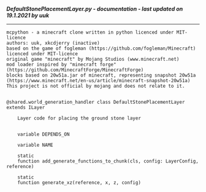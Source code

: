 ***DefaultStonePlacementLayer.py - documentation - last updated on 19.1.2021 by uuk***
___

    mcpython - a minecraft clone written in python licenced under MIT-licence
    authors: uuk, xkcdjerry (inactive)
    based on the game of fogleman (https://github.com/fogleman/Minecraft) licenced under MIT-licence
    original game "minecraft" by Mojang Studios (www.minecraft.net)
    mod loader inspired by "minecraft forge" (https://github.com/MinecraftForge/MinecraftForge)
    blocks based on 20w51a.jar of minecraft, representing snapshot 20w51a
    (https://www.minecraft.net/en-us/article/minecraft-snapshot-20w51a)
    This project is not official by mojang and does not relate to it.


    @shared.world_generation_handler class DefaultStonePlacementLayer extends ILayer
        
        Layer code for placing the ground stone layer


        variable DEPENDS_ON

        variable NAME

        static
        function add_generate_functions_to_chunk(cls, config: LayerConfig, reference)

        static
        function generate_xz(reference, x, z, config)